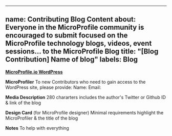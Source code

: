 ---
 name: Contributing Blog Content 
 about: Everyone in the MicroProfile community is encouraged to submit focused on the MicroProfile technology blogs, videos, event sessions... to the MicroProfile Blog
 title: "[Blog Contribution] Name of blog"
 labels: Blog
 ---

 **[MicroProfile.io WordPress](https://github.com/microprofile/wpsite)**

 **MicroProfiler**
 To new Contributors who need to gain access to the WordPress site, please provide:
 Name:
 Email:

 **Media Description**
 280 chararters includes the author's Twitter or Github ID & link of the blog

 **Design Card**  (for MicroProfile designer)
 Minimal requirements highlight the MicroProfiler & the title of the blog

 **Notes**
 To help with everything
